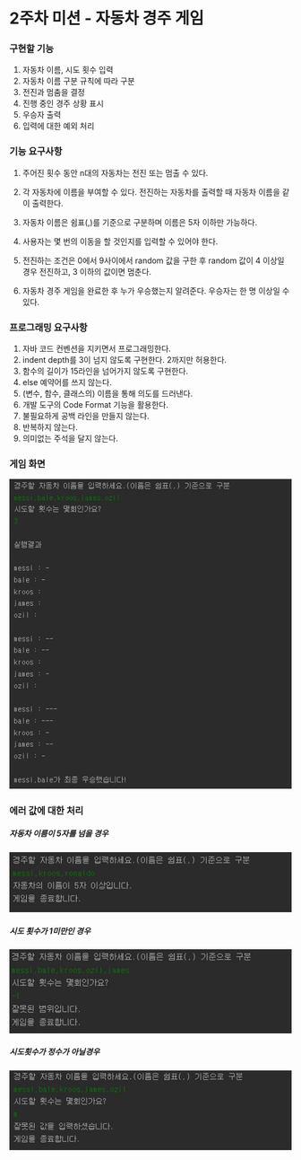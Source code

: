 # 2주차 미션 - 자동차 경주 게임





### 구현할 기능



1. 자동차 이름, 시도 횟수 입력 
2. 자동차 이름 구분 규칙에 따라 구분
3. 전진과 멈춤을 결정
4. 진행 중인 경주 상황 표시
5. 우승자 출력
6. 입력에 대한 예외 처리



### 기능 요구사항



1. 주어진 횟수 동안 n대의 자동차는 전진 또는 멈출 수 있다.

2. 각 자동차에 이름을 부여할 수 있다. 전진하는 자동차를 출력할 때 자동차 이름을 같이 출력한다.

3. 자동차 이름은 쉼표(,)를 기준으로 구분하며 이름은 5자 이하만 가능하다.

4. 사용자는 몇 번의 이동을 할 것인지를 입력할 수 있어야 한다.

5. 전진하는 조건은 0에서 9사이에서 random 값을 구한 후 random 값이 4 이상일 경우 전진하고, 3 이하의 값이면 멈춘다.

6. 자동차 경주 게임을 완료한 후 누가 우승했는지 알려준다. 우승자는 한 명 이상일 수 있다.

   

### 프로그래밍 요구사항



1. 자바 코드 컨벤션을 지키면서 프로그래밍한다.
2. indent depth를 3이 넘지 않도록 구현한다. 2까지만 허용한다.
3. 함수의 길이가 15라인을 넘어가지 않도록 구현한다.
4. else 예약어를 쓰지 않는다.
5. (변수, 함수, 클래스의) 이름을 통해 의도를 드러낸다.
6. 개발 도구의 Code Format 기능을 활용한다.
7. 불필요하게 공백 라인을 만들지 않는다.
8. 반복하지 않는다.
9. 의미없는 주석을 달지 않는다.



### 게임 화면



![](.\screenshot\normalcase.jpg)



### 에러 값에 대한 처리



##### 자동차 이름이 5자를 넘을 경우

![](.\screenshot\name5over.jpg)



##### 시도 횟수가 1미만인 경우

![](.\screenshot\wrongrange.jpg)



##### 시도횟수가 정수가 아닐경우

![](.\screenshot\wrongtype.jpg)
